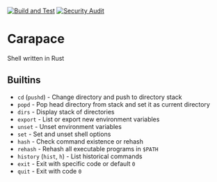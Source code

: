 [![Build and Test](https://github.com/netromdk/carapace.rs/workflows/Build%20and%20Test/badge.svg)](https://github.com/netromdk/carapace.rs/actions)
[![Security Audit](https://github.com/netromdk/carapace.rs/workflows/Security%20audit/badge.svg)](https://github.com/netromdk/carapace.rs/actions)

# Carapace
Shell written in Rust

## Builtins
- `cd` (`pushd`) - Change directory and push to directory stack
- `popd` - Pop head directory from stack and set it as current directory
- `dirs` - Display stack of directories
- `export` - List or export new environment variables
- `unset` - Unset environment variables
- `set` - Set and unset shell options
- `hash` - Check command existence or rehash
- `rehash` - Rehash all executable programs in `$PATH`
- `history` (`hist`, `h`) - List historical commands
- `exit` - Exit with specific code or default `0`
- `quit` - Exit with code `0`
